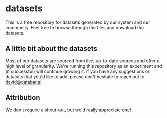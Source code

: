 # datasets
This is a free repository for datasets generated by our system and our community. Feel free to browse through the files and download the datasets.

## A little bit about the datasets
Most of our datasets are sourced from live, up-to-date sources and offer a high level of granularity. 
We're running this repository as an experiment and (if successful) will continue growing it.
If you have any suggestions or datasets that you'd like to add, please don't hesitate to reach out to david@databar.ai.

## Attribution
We don't require a shout-out, but we'd really appreciate one!
